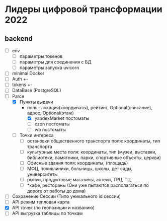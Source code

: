 # Лидеры цифровой трансформации 2022 

## backend
- [ ] env
  - [ ] параметры токенов
  - [ ] параметры для соединения с БД
  - [ ] параметры запуска uvicorn
- [ ] minimal Docker
- [ ] Auth +-
- [ ] tokens +-
- [ ] DataBase (PostgreSQL)
- [ ] Parce
  - [x] Пункты выдачи
    - поля : локация(координаты), рейтинг, Optional(описание),  адрес, Optional(этаж) 
      - [x] yandexMarket постоматы
      - [ ] ozon постоматы
      - [ ] wb постоматы
  - [ ] Точки интереса
    - [ ] остановки общественного транспорта поля: координаты, тип транспорта
    - [ ] культурные места поля: координаты, тип (музеи, выставки, библиотеки, памятники, парки, спортивные объекты, церкви)
    - [ ] Офисные здания поля: координаты, (площадь)
    - [ ] МФЦ, поликлиники, больницы, школы, дет сады, университеты
    - [ ] рынки, продуктовые магазины, аптеки, ТРЦ, ТЦ, 
    - [ ] *кафе, рестораны (Они уже пытаются располагаться по дороге от работы до дома)
- [ ] Сохранение Сессии (Типо уникального id сессии)
- [ ] API режим тепловая карта
- [x] API точек (по геопозиции и названию)
- [ ] API выгрузка таблицы по точкам